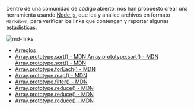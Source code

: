 Dentro de una comunidad de código abierto, nos han propuesto crear una
herramienta usando [Node.js](https://nodejs.org/), que lea y analice archivos
en formato `Markdown`, para verificar los links que contengan y reportar
algunas estadísticas.

![md-links](https://user-images.githubusercontent.com/110297/42118443-b7a5f1f0-7bc8-11e8-96ad-9cc5593715a6.jpg)

- [Arreglos](https://curriculum.laboratoria.la/es/topics/javascript/04-arrays)
- [Array.prototype.sort() - MDN Array.prototype.sort() - MDN Array.prototype.sort() - MDN](https://developer.mozilla.org/es/docs/Web/JavaScript/Reference/Global_Objects/Array/sort)
- [Array.prototype.forEach() - MDN](https://developer.mozilla.org/es/docs/Web/JavaScript/Reference/Global_Objects/Array/forEach)
- [Array.prototype.map() - MDN](https://developer.mozilla.org/es/docs/Web/JavaScript/Reference/Global_Objects/Array/map)
- [Array.prototype.filter() - MDN](https://developer.mozilla.org/es/docs/Web/JavaScript/Reference/Global_Objects/Array/filter)
- [Array.prototype.reduce() - MDN](https://developer.mozilla.org/es/docs/Web/JavaScript/Reference/Global_Objects/Array/Reduce)
- [Array.prototype.reduce() - MDN](https://developer.mozilla.org/es/docs/Web/JavaScript/Reference/Global_Objects/Array/Reduce)
- [Array.prototype.reduce() - MDN](https://developer.mozilla.org/es/docs/Web/JavaScript/Reference/Global_Objects/Array/Reduce)
</p></details>
